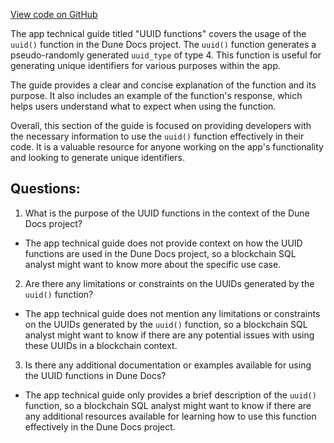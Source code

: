 [View code on GitHub](https://dune.com/docs/query/DuneSQL-reference/Functions-and-operators/uuid.md)

The app technical guide titled "UUID functions" covers the usage of the `uuid()` function in the Dune Docs project. The `uuid()` function generates a pseudo-randomly generated `uuid_type` of type 4. This function is useful for generating unique identifiers for various purposes within the app.

The guide provides a clear and concise explanation of the function and its purpose. It also includes an example of the function's response, which helps users understand what to expect when using the function.

Overall, this section of the guide is focused on providing developers with the necessary information to use the `uuid()` function effectively in their code. It is a valuable resource for anyone working on the app's functionality and looking to generate unique identifiers.
## Questions: 
 1. What is the purpose of the UUID functions in the context of the Dune Docs project?
- The app technical guide does not provide context on how the UUID functions are used in the Dune Docs project, so a blockchain SQL analyst might want to know more about the specific use case.

2. Are there any limitations or constraints on the UUIDs generated by the `uuid()` function?
- The app technical guide does not mention any limitations or constraints on the UUIDs generated by the `uuid()` function, so a blockchain SQL analyst might want to know if there are any potential issues with using these UUIDs in a blockchain context.

3. Is there any additional documentation or examples available for using the UUID functions in Dune Docs?
- The app technical guide only provides a brief description of the `uuid()` function, so a blockchain SQL analyst might want to know if there are any additional resources available for learning how to use this function effectively in the Dune Docs project.
